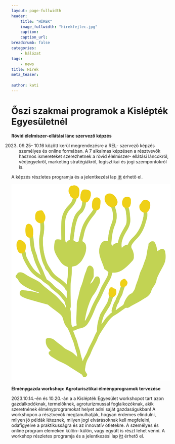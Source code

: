 ```yaml
---
layout: page-fullwidth
header: 
    title: "HÍREK"
    image_fullwidth: "hirekfejlec.jpg"
    caption:
    caption_url: 
breadcrumb: false
categories:
    - hálózat
tags:
    - news
title: Hírek
meta_teaser: 

author: kati
---
```

# Őszi szakmai programok a Kislépték Egyesületnél #

**Rövid élelmiszer-ellátási lánc szervező képzés**

2023. 09.25- 10.16 között kerül megrendezésre a REL- szervező képzés személyes és online formában. A 7 alkalmas képzésen a résztvevők hasznos ismereteket szerezhetnek a rövid élelmiszer- ellátási láncokról, védjegyekről, marketing stratégiákról, logisztikai és jogi szempontokról is. 

A képzés részletes programja és a jelentkezési lap [itt](https://kisleptek.hu/tudastar/rel-szervezo-kepzes/ujabb-rel-szervezok-kepzest-inditunk-2023-szeptembereben/) érhető el. 

![kakas](/images/grafinoveny2.jpg#oldaltores)

**Élménygazda workshop: Agroturisztikai élményprogramok tervezése**

2023.10.14.-én és 10.20.-án a a Kislépték Egyesület workshopot tart azon gazdálkodóknak, termelőknek, agroturizmussal foglalkozóknak, akik szeretnének élményprogramokat helyet adni saját gazdaságukban! 
A workshopon a résztvevők megtanulhatják, hogyan érdemes elindulni, milyen jó példák léteznek, milyen jogi elvárásoknak kell megfelelni, odafigyelve a praktikusságra és az innovatív ötletekre. A személyes és online program elemeken külön- külön, vagy együtt is részt lehet venni. 
A workshop részletes programja és a jelentkezési lap [itt](https://kisleptek.hu/hirek/10-14/) érhető el. 
